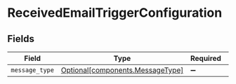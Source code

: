 # ReceivedEmailTriggerConfiguration


## Fields

| Field                                                                      | Type                                                                       | Required                                                                   | Description                                                                |
| -------------------------------------------------------------------------- | -------------------------------------------------------------------------- | -------------------------------------------------------------------------- | -------------------------------------------------------------------------- |
| `message_type`                                                             | [Optional[components.MessageType]](../../models/components/messagetype.md) | :heavy_minus_sign:                                                         | N/A                                                                        |